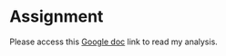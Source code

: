 # Assignment

Please access this [Google doc](https://docs.google.com/document/d/182aJuiSm05HwTHjL60c_YzqT6s6zNwMlLRAMfeRSeC4/edit?usp=sharing) link to read my analysis.
